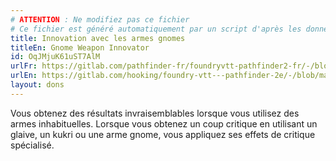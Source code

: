 ```yaml
---
# ATTENTION : Ne modifiez pas ce fichier
# Ce fichier est généré automatiquement par un script d'après les données du module Foundry VTT officiel et de sa traduction
title: Innovation avec les armes gnomes
titleEn: Gnome Weapon Innovator
id: OqJMjuK61uST7AlM
urlFr: https://gitlab.com/pathfinder-fr/foundryvtt-pathfinder2-fr/-/blob/master/data/feats/OqJMjuK61uST7AlM.htm
urlEn: https://gitlab.com/hooking/foundry-vtt---pathfinder-2e/-/blob/master/packs/data/feats.db/gnome-weapon-innovator.json
layout: dons
---
```

Vous obtenez des résultats invraisemblables lorsque vous utilisez des armes inhabituelles. Lorsque vous obtenez un coup critique en utilisant un glaive, un kukri ou une arme gnome, vous appliquez ses effets de critique spécialisé.
